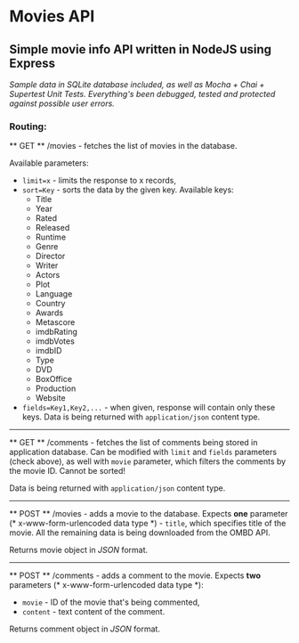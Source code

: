 # Movies API
## Simple movie info API written in NodeJS using Express

*Sample data in SQLite database included, as well as Mocha + Chai + Supertest Unit Tests. Everything's been debugged, tested and protected against possible user errors.*

### Routing:

** GET ** /movies - fetches the list of movies in the database.

Available parameters:
* `limit=x` - limits the response to x records,
* `sort=Key` - sorts the data by the given key. Available keys: 
	* Title
	* Year
	* Rated
	* Released
	* Runtime
	* Genre
	* Director
	* Writer
	* Actors
	* Plot
	* Language
	* Country
	* Awards
	* Metascore
	* imdbRating
	* imdbVotes
	* imdbID
	* Type
	* DVD
	* BoxOffice
	* Production
	* Website
* `fields=Key1,Key2,...` - when given, response will contain only these keys.
Data is being returned with `application/json` content type.

------------

** GET ** /comments - fetches the list of comments being stored in application database. Can be modified with `limit` and `fields` parameters (check above), as well with `movie` parameter, which filters the comments by the movie ID. Cannot be sorted!


Data is being returned with `application/json` content type.

------------

** POST ** /movies - adds a movie to the database. Expects **one** parameter (* x-www-form-urlencoded data type *) - `title`, which specifies title of the movie. All the remaining data is being downloaded from the OMBD API. 

Returns movie object in *JSON* format.

------------

** POST ** /comments - adds a comment to the movie. Expects **two** parameters (* x-www-form-urlencoded data type *):
* `movie` - ID of the movie that's being commented,
* `content` - text content of the comment.

Returns comment object in *JSON* format.
